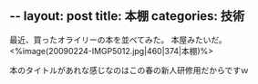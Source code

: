 --
layout: post
title: 本棚
categories: 技術
--

最近、買ったオライリーの本を並べてみた。
本屋みたいだ。
<%image(20090224-IMGP5012.jpg|460|374|本棚)%>

本のタイトルがあれな感じなのはこの春の新人研修用だからですｗ

